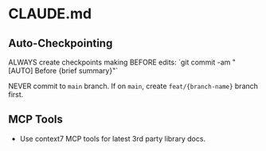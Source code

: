 # CLAUDE.md

## Auto-Checkpointing

<critical>
  ALWAYS create checkpoints making BEFORE edits: `git commit -am "[AUTO] Before {brief summary}"`
  
  NEVER commit to `main` branch. If on `main`, create `feat/{branch-name}` branch first.
</critical>

## MCP Tools

- Use context7 MCP tools for latest 3rd party library docs.
